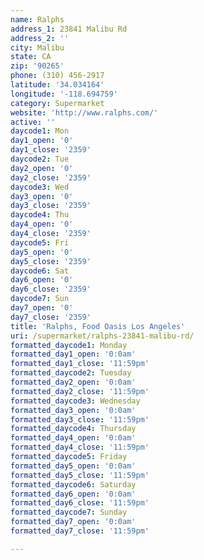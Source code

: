 ```yaml
---
name: Ralphs
address_1: 23841 Malibu Rd
address_2: ''
city: Malibu
state: CA
zip: '90265'
phone: (310) 456-2917
latitude: '34.034164'
longitude: '-118.694759'
category: Supermarket
website: 'http://www.ralphs.com/'
active: ''
daycode1: Mon
day1_open: '0'
day1_close: '2359'
daycode2: Tue
day2_open: '0'
day2_close: '2359'
daycode3: Wed
day3_open: '0'
day3_close: '2359'
daycode4: Thu
day4_open: '0'
day4_close: '2359'
daycode5: Fri
day5_open: '0'
day5_close: '2359'
daycode6: Sat
day6_open: '0'
day6_close: '2359'
daycode7: Sun
day7_open: '0'
day7_close: '2359'
title: 'Ralphs, Food Oasis Los Angeles'
uri: /supermarket/ralphs-23841-malibu-rd/
formatted_daycode1: Monday
formatted_day1_open: '0:0am'
formatted_day1_close: '11:59pm'
formatted_daycode2: Tuesday
formatted_day2_open: '0:0am'
formatted_day2_close: '11:59pm'
formatted_daycode3: Wednesday
formatted_day3_open: '0:0am'
formatted_day3_close: '11:59pm'
formatted_daycode4: Thursday
formatted_day4_open: '0:0am'
formatted_day4_close: '11:59pm'
formatted_daycode5: Friday
formatted_day5_open: '0:0am'
formatted_day5_close: '11:59pm'
formatted_daycode6: Saturday
formatted_day6_open: '0:0am'
formatted_day6_close: '11:59pm'
formatted_daycode7: Sunday
formatted_day7_open: '0:0am'
formatted_day7_close: '11:59pm'

---
```



